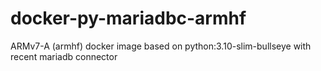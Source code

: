 # docker-py-mariadbc-armhf
ARMv7-A (armhf) docker image based on python:3.10-slim-bullseye with recent mariadb connector 
